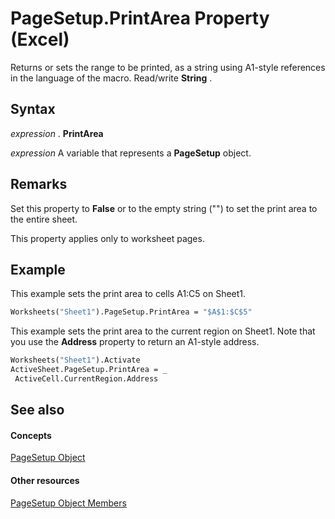 
# PageSetup.PrintArea Property (Excel)

Returns or sets the range to be printed, as a string using A1-style references in the language of the macro. Read/write  **String** .


## Syntax

 _expression_ . **PrintArea**

 _expression_ A variable that represents a **PageSetup** object.


## Remarks

Set this property to  **False** or to the empty string ("") to set the print area to the entire sheet.

This property applies only to worksheet pages.


## Example

This example sets the print area to cells A1:C5 on Sheet1.


```vb
Worksheets("Sheet1").PageSetup.PrintArea = "$A$1:$C$5"
```

This example sets the print area to the current region on Sheet1. Note that you use the  **Address** property to return an A1-style address.




```vb
Worksheets("Sheet1").Activate 
ActiveSheet.PageSetup.PrintArea = _ 
 ActiveCell.CurrentRegion.Address
```


## See also


#### Concepts


[PageSetup Object](2fd22df9-5987-f723-04a9-9a3f2e84ac81.md)
#### Other resources


[PageSetup Object Members](feabe079-cb03-f560-6032-88f5585ec8a8.md)
